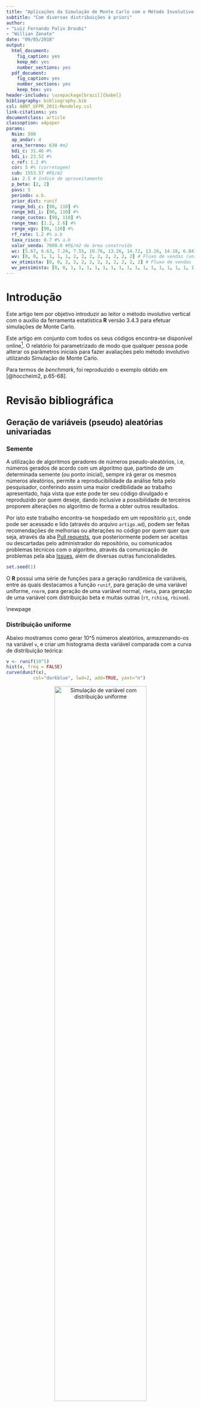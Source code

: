 ```yaml
---
title: "Aplicações da Simulação de Monte Carlo com o Método Involutivo Vertical"
subtitle: "Com diversas distribuições à priori"
author: 
- "Luiz Fernando Palin Droubi"
- "Willian Zonato"
date: "09/05/2018"
output:
  html_document:
    fig_caption: yes
    keep_md: yes
    number_sections: yes
  pdf_document: 
    fig_caption: yes
    number_sections: yes
    keep_tex: yes
header-includes: \usepackage[brazil]{babel} 
bibliography: bibliography.bib
csl: ABNT_UFPR_2011-Mendeley.csl
link-citations: yes
documentclass: article
classoption: a4paper
params:
  Nsim: 500
  ap_andar: 4
  area_terreno: 630 #m2
  bdi_c: 31.46 #%
  bdi_i: 23.52 #%
  c_ref: 1.2 #%
  cor: 5 #% (corretagem)
  cub: 1553.57 #R$/m2
  ia: 2.5 # índice de aproveitamento
  p_beta: [2, 2]
  pavs: 5
  periodo: a.b.
  prior_dist: runif
  range_bdi_c: [90, 110] #%
  range_bdi_i: [90, 110] #%
  range_custos: [90, 110] #%
  range_tma: [1.2, 2.6] #%
  range_vgv: [90, 110] #%
  rf_rate: 1.2 #% a.b
  taxa_risco: 0.7 #% a.b
  valor_venda: 7000.0 #R$/m2 de área construída
  wc: [5.67, 6.63, 7.24, 7.55, 10.76, 13.26, 14.72, 13.16, 14.18, 6.84] # Fluxo de Financeiro de Construção (%)
  wv: [0, 0, 1, 1, 1, 1, 2, 2, 2, 2, 2, 2, 2, 2] # Fluxo de vendas (unidades)
  wv_otimista: [0, 0, 2, 2, 2, 2, 2, 2, 2, 2, 2, 2] # Fluxo de vendas (unidades)
  wv_pessimista: [0, 0, 1, 1, 1, 1, 1, 1, 1, 1, 1, 1, 1, 1, 1, 1, 1, 1, 1, 1, 1, 1] # Fluxo de vendas (unidades)
---
```








# Introdução

Este artigo tem por objetivo introduzir ao leitor o método involutivo vertical com o auxílio da ferramenta estatística **R** versão 3.4.3 para efetuar simulações de Monte Carlo.

Este artigo em conjunto com todos os seus códigos encontra-se disponível online[^1]. O relatório foi parametrizado de modo que qualquer pessoa pode alterar os parâmetros iniciais para fazer avaliações pelo método involutivo utilizando Simulação de Monte Carlo.

Para termos de *benchmark*, foi reproduzido o exemplo obtido em [@hoccheim2, p.65-68].

# Revisão bibliográfica

## Geração de variáveis (pseudo) aleatórias univariadas

### Semente

A utilização de algoritmos geradores de números pseudo-aleatórios, i.e, números gerados de acordo com um algoritmo que, partindo de um determinada semente (ou ponto inicial), sempre irá gerar os mesmos números aleatórios, permite a reproducibilidade da análise feita pelo pesquisador, conferindo assim uma maior credibilidade ao trabalho apresentado, haja vista que este pode ter seu código divulgado e reproduzido por quem deseje, dando inclusive a possibilidade de terceiros proporem alterações no algoritmo de forma a obter outros resultados.

Por isto este trabalho encontra-se hospedado em um repositório `git`, onde pode ser acessado e lido (através do arquivo `artigo.md`), podem ser feitas  recomendações de melhorias ou alterações no código por quem quer que seja, através da aba [Pull requests](https://github.com/lfpdroubi/involutivo_vertical/pulls), que posteriormente podem ser aceitas ou descartadas pelo administrador do repositório, ou comunicados problemas técnicos com o algoritmo, através da comunicação de problemas pela aba [Issues](https://github.com/lfpdroubi/involutivo_vertical/issues), além de diversas outras funcionalidades.

[^1]: [https://github.com/lfpdroubi/involutivo_vertical](https://github.com/lfpdroubi/involutivo_vertical)


```r
set.seed(1)
```

O **R** possui uma série de funções para a geração randômica de variáveis, entre as quais destacamos a função `runif`, para geração de uma variável uniforme, `rnorm`, para geração de uma variável normal, `rbeta`, para geração de uma variável com distribuição beta e muitas outras (`rt`, `rchisq`, `rbinom`).

\newpage

### Distribuição uniforme

Abaixo mostramos como gerar 10^5 números aleatórios, armazenando-os na variável `v`, e criar um histograma desta variável comparada com a curva de distribuição teórica:


```r
v <- runif(10^5)
hist(v, freq = FALSE)
curve(dunif(x),
          col="darkblue", lwd=2, add=TRUE, yaxt="n")
```

<div class="figure" style="text-align: center">
<img src="images/runif-1.png" alt="Simulação de variável com distribuição uniforme" width="70%" />
<p class="caption">Simulação de variável com distribuição uniforme</p>
</div>

### Distribuição normal

O mesmo procedimento pode ser feito para a distribuição normal, onde deve-se definir uma valor para a média (`mean = 10`) e o desvio-padrão (`sd = 2`) dos dados simulados.


```r
v <- rnorm(10^5, mean = 10, sd = 2)
hist(v, freq = FALSE)
curve(dnorm(x, mean = 10, sd = 2), 
          col="darkblue", lwd=2, add=TRUE, yaxt="n")
```

<div class="figure" style="text-align: center">
<img src="images/rnorm-1.png" alt="Simulação de variável com distribuição normal" width="70%" />
<p class="caption">Simulação de variável com distribuição normal</p>
</div>

### Distribuição beta

Para a geração de variáveis com distribuição beta, basta informa os parâmetros de forma da mesma, através dos argumentos `shape1` e` shape2`:


```r
v <- rbeta(10^5, shape1 = 4, shape2 = 4)
hist(v, freq = FALSE)
curve(dbeta(x, 4, 4), 
          col="darkblue", lwd=2, add=TRUE, yaxt="n")
```

<div class="figure" style="text-align: center">
<img src="images/rbeta1-1.png" alt="Simulação de variável com distribuição beta (fatores de forma iguais a 4)" width="70%" />
<p class="caption">Simulação de variável com distribuição beta (fatores de forma iguais a 4)</p>
</div>

No caso da distribuição beta a escolha dos parâmetros deve ser criteriosa, haja vista que a mesma pode assumir as mais diferentes formas. Por exemplo, a distribuição beta com parâmetros de forma iguais a 1 é equivalente à distribuição uniforme


```r
v <- rbeta(10^5, shape1 = 1, shape2 = 1)
hist(v, freq = FALSE)
curve(dunif(x),
          col="darkblue", lwd=2, add=TRUE, yaxt="n")
```

<div class="figure" style="text-align: center">
<img src="images/rbeta2-1.png" alt="Simulação de variável com distribuição beta (fatores de forma iguais a 1)" width="70%" />
<p class="caption">Simulação de variável com distribuição beta (fatores de forma iguais a 1)</p>
</div>

## Geração de variáveis aleatórias multivariadas

### Distribuição normal multivariada

Abaixo demonstramos com simular `n` variáveis aleatórias **independentes** de uma distribuição normal multivariada, assim como obter seus gráficos tridimensionais. Para as simulações podem ser utilizadas a função `mvrnorm`, disponível dentro do pacote `MASS`[-@MASS].


```r
library(MASS)
# Geração
bivn <- mvrnorm(10^5, mu = c(0, 0), Sigma = diag(2))

# Gráficos
par(mfrow = c(2, 3))
# now we do a kernel density estimate
bivn.kde <- kde2d(bivn[,1], bivn[,2], n = 50)

# now plot your results
contour(bivn.kde)
image(bivn.kde)

# fancy contour with image
image(bivn.kde); contour(bivn.kde, add = T)

# fancy perspectives
persp(bivn.kde, phi = 45, theta = 30)
persp(bivn.kde, phi = 45, theta = 30, shade = .1, border = NA)
```

<div class="figure" style="text-align: center">
<img src="images/mvrnorm-1.png" alt="Simulação de variáveis independentes com distribuição normal multivariada" width="70%" />
<p class="caption">Simulação de variáveis independentes com distribuição normal multivariada</p>
</div>

A independência das variáveis foi estabelecida acima através do argumento `Sigma` da função `mvrnorm`, onde estabelecemos uma matriz diagonal de duas dimensões (`diag(2)`).

A matriz de covariância dos dados simulados pode ser verificada como exibimos abaixo:


```r
COV <- cov(bivn)
row.names(COV) <- c("V1", "V2")
colnames(COV) <- c("V1", "V2")
COV %>% kable(format = ifelse(type == "html", "markdown", type),
              caption = "Matriz de correlação verificada", 
              digits = 3,
              booktabs = TRUE) %>%
  kable_styling(bootstrap_options = "striped", 
                full_width = FALSE)
```



|   |     V1|     V2|
|:--|------:|------:|
|V1 |  0.995| -0.002|
|V2 | -0.002|  0.997|

Para simular `n` vairáveis aleatórias **dependentes**, basta fornecermos uma matriz `Sigma` simétrica com os termos fora das diagonais fornecendo o coeficiente de correlação entre elas. Por exemplo:


|   |  V1|  V2|
|:--|---:|---:|
|V1 | 1.0| 0.5|
|V2 | 0.5| 1.0|



```r
# Geração
bivn <- mvrnorm(10^5, mu = c(0, 0), Sigma =  S)

# Gráficos
par(mfrow = c(2, 3))
# now we do a kernel density estimate
bivn.kde <- kde2d(bivn[,1], bivn[,2], n = 50)

# now plot your results
contour(bivn.kde)
image(bivn.kde)

# fancy contour with image
image(bivn.kde); contour(bivn.kde, add = T)

# fancy perspectives
persp(bivn.kde, phi = 45, theta = 30)
persp(bivn.kde, phi = 45, theta = 30, shade = .1, border = NA)
```

<div class="figure" style="text-align: center">
<img src="images/mvnormdep-1.png" alt="Simulação de variáveis dependentes ($\rho = 0,5$) com distribuição normal multivariada" width="70%" />
<p class="caption">Simulação de variáveis dependentes ($\rho = 0,5$) com distribuição normal multivariada</p>
</div>


### Distribuição de Dirichlet

A simulação de dados multivariados da distribuição de Dirichlet, que é uma versão generalização multivariada da distribuição beta, pode ser feita através da função `rdirichlet`, do pacote `LearnBayes`[@LearnBayes]:


```r
# Geração
m <- rdirichlet(10^2, par = c(1, 1))
dir.kde <- kde2d(m[,1], m[,2], n = 50)

# Gráficos
par(mfrow = c(2, 3))
# now plot your results
contour(dir.kde)
image(dir.kde)
persp(dir.kde, phi = 45, theta = 30)

# fancy contour with image
image(dir.kde); contour(dir.kde, add = T)

# fancy perspective
persp(dir.kde, phi = 45, theta = 30, shade = .1, border = NA)
```

<div class="figure" style="text-align: center">
<img src="images/dirichlet-1.png" alt="Simulação de distribuição Dirichlet - parâmetros iguais a 1" width="70%" />
<p class="caption">Simulação de distribuição Dirichlet - parâmetros iguais a 1</p>
</div>

### Simulação de variáveis aleatórias dependentes usando Copulas

Para a simulação de variáveis dependentes de quaisquer distribuições, a utilização do Método Copulas é interessante. Há alguns pacotes que implementam este método, como o pacote `simstudy`[-simstudy], cuja utilização para o método Copulas pode ser vista em @Copulas. Mas o método também pode ser facilmente implementado com as funções básicas apresentadas até aqui[ver @econometrics].

O método consiste em primeiramente gerar `n` variaveis aleatórias dependentes com a função normal multivariada, transformar estas variáveis brutas em `n` vetores de probabilidades normal através da função `pnorm` e finalmente transformar estes vetores de probabilidades normais em vetores de quantis da distribuição desejada.

Uma versão personalizada deste método com foco na aplicação do Método de Monte Carlo à avaliação de imóveis pelo método involutivo foi elaborada por este autor e encontra-se disponível através da função `vpl_sim` do pacote `appraiseR`[^4][@appraiseR].

[^4]: Ver [https://github.com/lfpdroubi/appraiseR](https://github.com/lfpdroubi/appraiseR)

# Estudo de Caso

## Dados Preliminares

Trata-se de avaliar pelo método involutivo um terreno com área de 630 $m^2$, cujos estudos de mercado indicam que o melhor aproveitamento para este terreno é a construção de um prédio residencial. Considerando-se o máximo aproveitamento possível (o índice de aproveitamento do terreno é 2.5), pode-se construir 20 apartamentos com área total de 94.5 $m^2$ cada um, num prédio de 6 pisos (5 + 1). 

## Previsão de Receitas ou Valor Global de Vendas (VGV) e velocidade de vendas

O Produto Geral de Vendas (Pgv) ou Valor Global de Vendas (VGV) é o Produto de vendas total do empreendimento hipotético.

O preço de venda praticado pelo mercado na região do imóvel é de R\$ 7.000,00/ $m^2$, o que gera um vgv de R\$ 13.230.000,00. 

Já o cronograma de venda foi estimado bimestralmente como mostrado abaixo:


|        |   |   |   |   |   |   |    |    |    |    |    |    |    |    |
|:-------|:--|:--|:--|:--|:--|:--|:---|:---|:---|:---|:---|:---|:---|:---|
|Periodo |0  |1  |2  |3  |4  |5  |6   |7   |8   |9   |10  |11  |12  |13  |
|Vendas  |0% |0% |5% |5% |5% |5% |10% |10% |10% |10% |10% |10% |10% |10% |

## Custos de Construção e Cronograma Financeiro

Estima-se que o custo de construção seja 120\% do CUB R8N, que no momento é de R\$ 1.553,57/ $m^2$, de maneira então que o custo de referência será de R\$ 1.864,28/ $m^2$, totalizando R\$ 3.523.496,76. 

O cronograma financeiro da construção foi estimado bimestralmente como mostrado a baixo:


|        |      |      |      |      |       |       |       |       |       |      |
|:-------|:-----|:-----|:-----|:-----|:------|:------|:------|:------|:------|:-----|
|Periodo |0     |1     |2     |3     |4      |5      |6      |7      |8      |9     |
|Custos  |5.67% |6.63% |7.24% |7.55% |10.76% |13.26% |14.72% |13.16% |14.18% |6.84% |

## Taxa mínima de atratividade (TMA)

A taxa mínima de atratividade do empreendimento foi calculada levando em consideração a taxa livre de risco do mercado, atualmente em 1,20\% a.b. e a taxa de risco do empreendimento, adotada 0,70\% a.b., resultando numa TMA de 1,91\% a.b..

## Fluxo de Caixa Provável do Empreendimento

O Fluxo de Caixa do Empreendimento pode ser visto abaixo:


| Periodo|       FCV|        FCI| Corretagem| BDI_Incorporador|        FCL| fator_VP| FCL_descontado|
|-------:|---------:|----------:|----------:|----------------:|----------:|--------:|--------------:|
|       0|         0| -262.633,8|          0|              0,0| -262.633,8|     1,00|    -262.633,77|
|       1|         0| -307.100,9|          0|              0,0| -307.100,9|     0,98|    -301.349,90|
|       2|   661.500| -335.356,0|    -33.075|       -155.584,8|  137.484,2|     0,96|     132.383,19|
|       3|   661.500| -349.715,2|    -33.075|       -155.584,8|  123.125,0|     0,94|     116.336,62|
|       4|   661.500| -498.402,0|    -33.075|       -155.584,8|  -25.561,8|     0,93|     -23.700,17|
|       5|   661.500| -614.201,7|    -33.075|       -155.584,8| -141.361,5|     0,91|    -128.611,94|
|       6| 1.323.000| -681.828,8|    -66.150|       -311.169,6|  263.851,6|     0,89|     235.559,11|
|       7| 1.323.000| -609.569,7|    -66.150|       -311.169,6|  336.110,7|     0,88|     294.450,58|
|       8| 1.323.000| -656.816,0|    -66.150|       -311.169,6|  288.864,4|     0,86|     248.321,39|
|       9| 1.323.000| -316.828,0|    -66.150|       -311.169,6|  628.852,4|     0,84|     530.467,58|
|      10| 1.323.000|        0,0|    -66.150|       -311.169,6|  945.680,4|     0,83|     782.788,72|
|      11| 1.323.000|        0,0|    -66.150|       -311.169,6|  945.680,4|     0,81|     768.129,73|
|      12| 1.323.000|        0,0|    -66.150|       -311.169,6|  945.680,4|     0,80|     753.745,26|
|      13| 1.323.000|        0,0|    -66.150|       -311.169,6|  945.680,4|     0,78|     739.630,15|

## Valor Presente Líquido (VPL) Provável



De acordo com o observado no fluxo de caixa acima, o VPL do empreendimento é a soma da coluna do Fluxo de Caixa Líquido descontado -- da taxa de juros mínima de atratividade, ou seja, o VPL é **R\$ 3.885.516,56**. 

## Análises de Sensibilidade

### Sensibilidade em relação à taxa mínima de atratividade

Em relação à taxa mínima de atratividade (TMA), a consideraremos variando entre o valor mínimo de 1,20\% a.b. para o cenário otimista e o valor máximo de 2,60\% a.b., no cenário pessimista.


|Situacao   |   TMA|       VPL| Variacao|
|:----------|-----:|---------:|--------:|
|Pessimista | 0,026| 3.593.668|   -0,076|
|Provavel   | 0,019| 3.889.207|    0,000|
|Otimista   | 0,012| 4.209.748|    0,082|

### Sensibilidade em relação ao custo de construção do empreendimento

Em relação ao custo do empreendimento, consideraremos uma variação no custo de construção (antes do BDI do construtor) entre 90\% e 110\% do custo provável.


|Situacao   |        CC|       VPL| Variacao|
|:----------|---------:|---------:|--------:|
|Pessimista | 3.171.147| 4.306.803|     0,11|
|Provavel   | 3.523.497| 3.885.517|     0,00|
|Otimista   | 3.875.846| 3.464.230|    -0,11|

### Sensibilidade em relação ao BDI do Construtor

Em relação ao BDI do Construtor, consideraremos uma variação entre 90\% e 110\% do BDI provável.


|Situacao   | BDI_Construtor|       VPL| Variacao|
|:----------|--------------:|---------:|--------:|
|Pessimista |           0,35| 3.784.698|    -0,03|
|Provavel   |           0,31| 3.885.517|     0,00|
|Otimista   |           0,28| 3.986.336|     0,03|

### Sensibilidade em relação ao valor de venda do empreendimento

Em relação às vendas, consideraremos uma variação entre 90\% e 110\% do vgv provável.


|Situacao   |     Vendas|       VPL| Variacao|
|:----------|----------:|---------:|--------:|
|Pessimista | 11.907.000| 3.075.679|    -0,21|
|Provavel   | 13.230.000| 3.885.517|     0,00|
|Otimista   | 14.553.000| 4.695.355|     0,21|


### Sensibilidade em relação ao BDI do Incorporador

Em relação ao BDI do Incorporador, consideraremos uma variação entre 90~\% e 110\% do BDI provável.


|Situacao   | BDI_Incorporador|       VPL| Variacao|
|:----------|----------------:|---------:|--------:|
|Pessimista |             0,26| 3.619.045|    -0,07|
|Provavel   |             0,24| 3.885.517|     0,00|
|Otimista   |             0,21| 4.151.988|     0,07|

## Sensibilidade em relação à velocidade de vendas do empreendimento

Quanto à velocidade de vendas, consideraremos que as vendas podem ser feitas, num cenário pessimista, na seguinte velocidade:


------------- ---- ---- ---- ---- ---- ---- ---- ---- ---- ---- ---- ---- ----
 **Periodo**   0    1    2    3    4    5    6    7    8    9    10   11   12 

 **Vendas**    0%   0%   5%   5%   5%   5%   5%   5%   5%   5%   5%   5%   5% 
------------- ---- ---- ---- ---- ---- ---- ---- ---- ---- ---- ---- ---- ----

Table: Velocidade de Vendas -- Cenário Pessimista (continued below)

 
------------- ---- ---- ---- ---- ---- ---- ---- ---- ----
 **Periodo**   13   14   15   16   17   18   19   20   21 

 **Vendas**    5%   5%   5%   5%   5%   5%   5%   5%   5% 
------------- ---- ---- ---- ---- ---- ---- ---- ---- ----

Já para o cenário otimista em relação à velocidade de vendas, foi considerada a seguinte hipótese:


|        |   |   |    |    |    |    |    |    |    |    |    |    |
|:-------|:--|:--|:---|:---|:---|:---|:---|:---|:---|:---|:---|:---|
|Periodo |0  |1  |2   |3   |4   |5   |6   |7   |8   |9   |10  |11  |
|Vendas  |0% |0% |10% |10% |10% |10% |10% |10% |10% |10% |10% |10% |


|Situacao   |VV         |       VPL| Variacao|
|:----------|:----------|---------:|--------:|
|Pessimista |Pessimista | 3.441.460|    -0,11|
|Provavel   |Provavel   | 3.885.517|     0,00|
|Otimista   |Otimista   | 4.162.806|     0,07|

### Análise gráfica de sensibilidade

Na figura \ref{s_plots} são mostrados os gráficos para as análises de sensibilidade efetuadas acima.

<div class="figure" style="text-align: center">
<img src="images/s_plots-1.png" alt="\label{s_plots}Análise de Sensibilidade Gráfica" width="70%" />
<p class="caption">\label{s_plots}Análise de Sensibilidade Gráfica</p>
</div>

Com os gráficos alinhados, e todos com os mesmos limites de escala em relação ao VPL, é fácil perceber a maior ou menor influência das diferentes variáveis na composição final do VPL.

Nota-se que, para esta análise, a variação do VGV -- ou melhor, uma variação no valor unitário de venda -- tem um maior impacto

## Análise de Cenários

Foram analisados três cenários: o pessimista, o mais provável e o otimista.

Para cada cenário foi calculado um Fluxo de Caixa de Vendas, um Fluxo de Caixa de Investimentos e um Fluxo de Caixa Líquido, de onde foram obtidos os VPL's para cada cenário.

### Cenário Pessimista

No cenário pessimista, o Fluxo de Caixa de Vendas foi elaborado considerando-se um valor de 90\%  do VGV Provável, em conjunto com o fluxo de vendas pessimista, como pode ser visto em [Sensibilidade em relação à velocidade de vendas do empreendimento]. Já o Fluxo de Caixa de Investimentos foi calculado considerando-se o valor de 110\% do Custo de Construção Provável e com BDI do Construtor com valor de 110\% do BDI Provável do Construtor. Finalmente, para o Fluxo de Caixa Líquido, foi considerado um valor de 110\% do BDI Provável do Incorporador e uma taxa mínima de atratividade de 2.6\%.


| Periodo|     FCV|      FCI| Corretagem| BDI_Incorporador|      FCL| fator_VP| FCL_descontado|
|-------:|-------:|--------:|----------:|----------------:|--------:|--------:|--------------:|
|       0|       0| -295.811|          0|                0| -295.811|     1,00|       -295.811|
|       1|       0| -345.895|          0|                0| -345.895|     0,97|       -337.130|
|       2| 595.350| -377.720|    -29.768|         -154.029|   33.834|     0,95|         32.141|
|       3| 595.350| -393.893|    -29.768|         -154.029|   17.661|     0,93|         16.352|
|       4| 595.350| -561.362|    -29.768|         -154.029| -149.809|     0,90|       -135.191|
|       5| 595.350| -691.790|    -29.768|         -154.029| -280.237|     0,88|       -246.484|
|       6| 595.350| -767.960|    -29.768|         -154.029| -356.407|     0,86|       -305.536|
|       7| 595.350| -686.573|    -29.768|         -154.029| -275.020|     0,84|       -229.791|
|       8| 595.350| -739.788|    -29.768|         -154.029| -328.234|     0,81|       -267.304|
|       9| 595.350| -356.851|    -29.768|         -154.029|   54.702|     0,79|         43.419|
|      10| 595.350|        0|    -29.768|         -154.029|  411.554|     0,77|        318.385|
|      11| 595.350|        0|    -29.768|         -154.029|  411.554|     0,75|        310.317|
|      12| 595.350|        0|    -29.768|         -154.029|  411.554|     0,73|        302.453|
|      13| 595.350|        0|    -29.768|         -154.029|  411.554|     0,72|        294.789|
|      14| 595.350|        0|    -29.768|         -154.029|  411.554|     0,70|        287.318|
|      15| 595.350|        0|    -29.768|         -154.029|  411.554|     0,68|        280.037|
|      16| 595.350|        0|    -29.768|         -154.029|  411.554|     0,66|        272.941|
|      17| 595.350|        0|    -29.768|         -154.029|  411.554|     0,65|        266.024|
|      18| 595.350|        0|    -29.768|         -154.029|  411.554|     0,63|        259.283|
|      19| 595.350|        0|    -29.768|         -154.029|  411.554|     0,61|        252.712|
|      20| 595.350|        0|    -29.768|         -154.029|  411.554|     0,60|        246.308|
|      21| 595.350|        0|    -29.768|         -154.029|  411.554|     0,58|        240.067|

### Cenário Provável

Os resultados para o cenário provável podem ser encontrados em [Fluxo de Caixa Provável do Empreendimento].

### Cenário Otimista

No cenário otimista, o Fluxo de Caixa de Vendas foi elaborado considerando-se um valor de 110\% do VGV Provável, em conjunto com o fluxo de vendas otimista, como pode ser visto em [Sensibilidade em relação à velocidade de vendas do empreendimento]. Já o Fluxo de Caixa de Investimentos foi calculado considerando-se o valor de 90\% do Custo de Construção Provável e com BDI do Construtor com valor de 90\% do BDI Provável do Construtor. Finalmente, para o Fluxo de Caixa Líquido, foi considerado um valor de 90\% do BDI Provável do Incorporador e uma taxa mínima de atratividade de 1.2\%.


| Periodo|       FCV|      FCI| Corretagem| BDI_Incorporador|       FCL| fator_VP| FCL_descontado|
|-------:|---------:|--------:|----------:|----------------:|---------:|--------:|--------------:|
|       0|         0| -230.714|          0|                0|  -230.714|     1,00|       -230.714|
|       1|         0| -269.776|          0|                0|  -269.776|     0,99|       -266.577|
|       2| 1.455.300| -294.597|    -72.765|         -308.058|   779.880|     0,98|        761.494|
|       3| 1.455.300| -307.211|    -72.765|         -308.058|   767.266|     0,96|        740.294|
|       4| 1.455.300| -437.827|    -72.765|         -308.058|   636.650|     0,95|        606.986|
|       5| 1.455.300| -539.553|    -72.765|         -308.058|   534.924|     0,94|        503.953|
|       6| 1.455.300| -598.961|    -72.765|         -308.058|   475.517|     0,93|        442.672|
|       7| 1.455.300| -535.484|    -72.765|         -308.058|   538.993|     0,92|        495.815|
|       8| 1.455.300| -576.988|    -72.765|         -308.058|   497.489|     0,91|        452.209|
|       9| 1.455.300| -278.321|    -72.765|         -308.058|   796.156|     0,90|        715.111|
|      10| 1.455.300|        0|    -72.765|         -308.058| 1.074.477|     0,89|        953.657|
|      11| 1.455.300|        0|    -72.765|         -308.058| 1.074.477|     0,88|        942.348|

### Valor Presente Líquido dos diversos cenários


```r
vpl_pessimista <- sum(FC_pessimista$FCL_descontado)
vpl_otimista <- sum(FC_otimista$FCL_descontado)
```

O VPL para o cenário mais pessimista é de **R\$ 1.605.301,10** e para o cenário mais otimista, de **R\$ 6.117.248,62**.

## Simulações


```r
ranges <- list(vgv = range_vgv, 
               cc = range_custos, 
               bdi_i = range_bdi_i, 
               bdi_c = range_bdi_c)
variables <- list(vgv = vgv, wv = wv, cc = cc, wc = wc, 
                  bdi_i = bdi_i, bdi_c = bdi_c, cor = cor, 
                  tma = tma)
```

### Simulação de Monte Carlo com distribuição uniforme

Foram realizadas 500 simulações com a distribuição uniforme, utilizando-se como variáveis aleatórias o Valor Global de Vendas, o Custo de Construção, o BDI do Construtor e o BDI do Incorporador. As demais variáveis (Velocidade de Vendas, Cronograma de Desembolsos da Construção, Corretagens e Taxa Mínima de Atratividade) foram consideradas fixas, com os valores prováveis já mencionados anteriormente. Foram consideradas três diferentes hipóteses em relação à dependência (ou correlação) entre as variáveis: dependência total, dependência parcial e independência total entre as variáveis aleatórias.

#### A distribuição uniforme

A distribuição uniforme é a mais simples distribuição contínua. Tem como característica ter probabilidades de ocorrência igual para todo o intervalo em que ela é definida.

É muito utilizada na inferência Bayesiana como distribuição a priori, quando não se tem motivos ou dados para se acreditar que uma população tenha uma distribuição diferente da uniforme. Como a distribuição uniforme não penaliza nem prioriza quaisquer valores dentro de um intervalo, ela é considerada a melhor distribuição *a priori* quando não se sabe como uma variável se comporta dentro deste intervalo. Posteriormente, com a realização de pesquisas, pode-se encontrar uma distribuição diferente da uniforme para a distribuição *a posteriori*.

#### Variáveis totalmente dependentes

A simulação da dependência total das variáveis pode ser feita através da construção de uma matriz de covariancia como vista abaixo:


|      | vgv| cc| bdi_i| bdi_c|
|:-----|---:|--:|-----:|-----:|
|vgv   |   1| -1|    -1|    -1|
|cc    |  -1|  1|     1|     1|
|bdi_i |  -1|  1|     1|     1|
|bdi_c |  -1|  1|     1|     1|


```r
vpl_unif100 <- vpl_sim(Nsim, ranges = ranges, variables = variables, 
                       distribution = "uniform", dependencia = dependencia100)
m_unif100 <- mean(vpl_unif100$vpl)
std_unif100 <- sd(vpl_unif100$vpl)
```

Baseados nas 500 simulações, o VPL esperado é igual o valor médio das simulações, ou seja, R\$ 3.822.549,50. 

A probabilidade que o VPL seja inferior a 85% da média pode ser calculado através do número de simulações com valor abaixo deste valor, dividido pelo número de simulações:


```r
sum(vpl_unif100$vpl < 0.85*mean(vpl_unif100$vpl))/Nsim
```

```
## [1] 0.34
```

Ou teoricamente, através da função densidade de probabilidade normal, com os parâmetros iguais aos da simulação, a saber, média de **3.822.549,50** e desvio padrão **940.391,85**:


```r
pnorm(0.85*mean(vpl_unif100$vpl), mean = mean(vpl_unif100$vpl), sd = sd(vpl_unif100$vpl))
```

```
## [1] 0.2710213
```

#### Variáveis parcialmente (50%) dependentes

Para simular a dependência parcial das variáveis foi montada uma matriz de covariancia como a abaixo:


|      |  vgv|   cc| bdi_i| bdi_c|
|:-----|----:|----:|-----:|-----:|
|vgv   |  1.0| -0.5|  -0.5|  -0.5|
|cc    | -0.5|  1.0|   0.5|   0.5|
|bdi_i | -0.5|  0.5|   1.0|   0.5|
|bdi_c | -0.5|  0.5|   0.5|   1.0|


```r
vpl_unif50 <- vpl_sim(Nsim, ranges = ranges, variables = variables,
                  distribution = "uniform", dependencia = dependencia50)
m_unif50 <- mean(vpl_unif50$vpl)
std_unif50 <- sd(vpl_unif50$vpl)
```

Baseados nas 500 simulações, o VPL esperado é igual o valor médio das simulações, ou seja, R\$ 3.876.287,22. 

A probabilidade que o VPL seja inferior a 85\% da média pode ser calculado através do número de simulações com valor abaixo deste valor, dividido pelo número de simulações:


```r
sum(vpl_unif50$vpl < 0.85*mean(vpl_unif50$vpl))/Nsim
```

```
## [1] 0.244
```

Ou teoricamente, através da função densidade de probabilidade normal, com os parâmetros iguais aos da simulação, a saber, média de **3.876.287,22** e desvio padrão **741.569,59**:


```r
pnorm(0.85*mean(vpl_unif50$vpl), mean = mean(vpl_unif50$vpl), sd = sd(vpl_unif50$vpl))
```

```
## [1] 0.2164993
```

#### Variáveis totalmente independentes 

Para a simulação com variáveis totalmente independentes, constrói-se uma matriz diagonal de correlação, como pode ser vista abaixo:


|      | vgv| cc| bdi_i| bdi_c|
|:-----|---:|--:|-----:|-----:|
|vgv   |   1|  0|     0|     0|
|cc    |   0|  1|     0|     0|
|bdi_i |   0|  0|     1|     0|
|bdi_c |   0|  0|     0|     1|


Baseados nas 500 simulações, o VPL esperado é igual o valor médio das simulações, ou seja, R\$ 3.915.627,03. 

A probabilidade que o VPL seja inferior a 85\% da média pode ser calculado através do número de simulações com valor abaixo deste valor, dividido pelo número de simulações:


```r
sum(vpl_unif$vpl < 0.85*mean(vpl_unif$vpl))/Nsim
```

```
## [1] 0.168
```

Ou teoricamente, através da função densidade de probabilidade normal, com os parâmetros iguais aos da simulação, a saber, média de **3.915.627,03** e desvio padrão **559.304,34**:


```r
pnorm(0.85*mean(vpl_unif$vpl), mean = mean(vpl_unif$vpl), sd = sd(vpl_unif$vpl))
```

```
## [1] 0.1468284
```

#### Gráficos

<div class="figure" style="text-align: center">
<img src="images/histogramasuniforme-1.png" alt="Gráficos -- Distribuição \emph{a priori}: uniforme" width="70%" />
<p class="caption">Gráficos -- Distribuição \emph{a priori}: uniforme</p>
</div>


### Simulação de Monte Carlo com distribuição beta

Da mesma maneira explicada na seção anterior, realizamos 500 simulações com a distribuição beta. Neste caso, adotamos como parâmetros da distribuição beta os fatores $\alpha$ e $\beta$ iguais a 2 e 2, respectivamente.

#### A distribuição beta

A distribuição beta está definida no intervalo (0,1) e pode assumir diferentes formas dentro deste intervalo, motivo pelo qual a distribuição beta é um modelo conveniente para prever o comportamento aleatório de porcentagens e proporções. Dependendo dos fatores de forma $\alpha$ e $\beta$ adotados. Quando os valor de $\alpha$ e $\beta$ são simultaneamente iguais a 1, a distribuição beta toma a forma da distribuição uniforme no intervalo (0,1). Mas a distribuição beta pode tomar uma variedade de formas para outros valores de $\alpha$ e $\beta$, alguns dos quais podem ser vistos abaixo:

<div class="figure" style="text-align: center">
<img src="images/variasbeta-1.png" alt="Gráficos Distribuição beta -- vários fatores de forma" width="70%" />
<p class="caption">Gráficos Distribuição beta -- vários fatores de forma</p>
</div>

É normalmente utilizada na inferência Bayesiana como distribuição a priori, onde os parâmetros $\alpha$ e $\beta$ são inicialmente estimados e posteriormente atualizados de acordo com os resultados de pesquisas.

Na inferência Bayesiana, os parâmetros podem ser inicialmente estimados de acordo com o conhecimento empírico prévio do especialista. Como exemplo, imagine que um orçamentista deseje testar se o Custo Unitário Básico (CUB) divulgado pelo SINDUSCON/SC para um determinado padrão de construção é uma boa estimativa para o custo médio das obras daquele padrão no seu município. O orçamentista experiente estima que os custos de construção das obras daquele padrão se situem entre 90% e 110% do CUB e, inicialmente, pensa que o CUB é sim um bom estimador dos custos de construção para o seu município, por isto ele prevê que 50% das obras daquele padrão tenham custo de construção menor ou igual ao CUB, enquanto as outras 50% a superem. Ainda, o especialista prevê que, para aquele padrão, apenas 10% das obras tenham custo abaixo de 95% do CUB (ou seja, se encontrem no primeiro quartil).



Isto equivale a dizer que o especialista pode utilizar uma distribuição beta como a mostrada abaixo como uma distribuição a priori do custo das obras no seu município:


```r
beta_area(0, 0.25, c(3.09, 3.09))
```

<div class="figure" style="text-align: center">
<img src="images/beta_area-1.png" alt="Distribuição Beta: obtenção dos fatores de forma à partir das proporções imaginadas \emph{a priori}" width="70%" />
<p class="caption">Distribuição Beta: obtenção dos fatores de forma à partir das proporções imaginadas \emph{a priori}</p>
</div>

Posteriormente, o orçamentista realiza uma pesquisa com 20 obras de construtoras locais e verifica que apenas 7 tiveram custo inferior ao CUB. Com estes dados, o especialista deve atualizar a sua distribuição de probabilidade a priori, obtendo uma distribuição a posteriori que se compara com a distribuição a priori da seguinte maneira:


```r
data <- c(13, 7)
post_par <- prior_par + data
beta_prior_post(prior_par, post_par)
```

<div class="figure" style="text-align: center">
<img src="images/betapriorpost-1.png" alt="Distribuição Beta \emph{a posteriori} -- atualização da forma à partir de pesquisas." width="70%" />
<p class="caption">Distribuição Beta \emph{a posteriori} -- atualização da forma à partir de pesquisas.</p>
</div>

Este processo pode ser repetido continuamente, com a distribuição a posteriori tornando-se a nova distribuição a priori e realizando-se nova pesquisa.

#### Dependência Total



A probabilidade que o VPL seja inferior a 85\% da média pode ser calculado através do número de simulações com valor abaixo deste valor, dividido pelo número de simulações:


```r
sum(vpl_beta2_100$vpl < 0.85*mean(vpl_beta2_100$vpl))/Nsim
```

```
## [1] 0.222
```

Ou teoricamente, através da função densidade de probabilidade normal, com os parâmetros iguais aos da simulação, a saber, média de **3.862.976,09** e desvio padrão **701.338,64**:


```r
pnorm(0.85*mean(vpl_beta2_100$vpl), mean = mean(vpl_beta2_100$vpl), 
      sd = sd(vpl_beta2_100$vpl))
```

```
## [1] 0.2043452
```

#### Dependência Parcial



A probabilidade que o VPL seja inferior a 85\% da média pode ser calculado através do número de simulações com valor abaixo deste valor, dividido pelo número de simulações:


```r
sum(vpl_beta2_50$vpl < 0.85*mean(vpl_beta2_50$vpl))/Nsim
```

```
## [1] 0.172
```

Ou teoricamente, através da função densidade de probabilidade normal, com os parâmetros iguais aos da simulação, a saber, média de **3.903.680,86** e desvio padrão **602.889,94**:


```r
pnorm(0.85*mean(vpl_beta2_50$vpl), mean = mean(vpl_beta2_50$vpl), 
      sd = sd(vpl_beta2_50$vpl))
```

```
## [1] 0.1657139
```

#### Independência Total



A probabilidade que o VPL seja inferior a 85\% da média pode ser calculado através do número de simulações com valor abaixo deste valor, dividido pelo número de simulações:


```r
sum(vpl_beta2$vpl < 0.85*mean(vpl_beta2$vpl))/Nsim
```

```
## [1] 0.092
```

Ou teoricamente, através da função densidade de probabilidade normal, com os parâmetros iguais aos da simulação, a saber, média de **3.872.825,97** e desvio padrão **427.578,25**:


```r
pnorm(0.85*mean(vpl_beta2$vpl), mean = mean(vpl_beta2$vpl), 
      sd = sd(vpl_beta2$vpl))
```

```
## [1] 0.08713072
```

#### Gráficos

<div class="figure" style="text-align: center">
<img src="images/histogramasbeta-1.png" alt="Gráficos -- Distribuição \emph{a priori}: Beta 2" width="70%" />
<p class="caption">Gráficos -- Distribuição \emph{a priori}: Beta 2</p>
</div>

#### Mudança de parâmetros da distribuição beta

No entanto, não há motivos para supor que as variáveis aleatórias assumam uma distribuição beta com os parâmetros descritos na seção anterior.

Para efeito de comparação, abaixo efetuamos outra simulação, desta vez com parâmetros  $\alpha$ e $\beta$ iguais a 7 e 7, respectivamente, com variáveis aleatórias completamente independentes.



A probabilidade que o VPL seja inferior a 85\% da média pode ser calculado através do número de simulações com valor abaixo deste valor, dividido pelo número de simulações:


```r
mean(vpl_beta7$vpl < 0.85*mean(vpl_beta7$vpl))
```

```
## [1] 0.002
```

Ou teoricamente, através da função densidade de probabilidade normal, com os parâmetros iguais aos da simulação, a saber, média de 3.893.705,33 e desvio padrão 251.228,39:


```r
pnorm(0.85*mean(vpl_beta7$vpl), mean = mean(vpl_beta7$vpl), sd = sd(vpl_beta7$vpl))
```

```
## [1] 0.01004132
```

<div class="figure" style="text-align: center">
<img src="images/histbeta7-1.png" alt="Gráfico -- Distribuição \emph{a priori}: Beta 7 -- Independência Total" width="70%" />
<p class="caption">Gráfico -- Distribuição \emph{a priori}: Beta 7 -- Independência Total</p>
</div>


## Estatísticas descritivas


|            |      Min.|   1st Qu.|    Median|      Mean|   3rd Qu.|      Max.|
|:-----------|---------:|---------:|---------:|---------:|---------:|---------:|
|s_unif_100  | 2.306.650| 3.020.433| 3.751.324| 3.822.550| 4.667.747| 5.497.838|
|s_unif_50   | 2.368.700| 3.309.574| 3.902.099| 3.876.287| 4.458.999| 5.473.685|
|s_unif      | 2.491.783| 3.499.354| 3.923.559| 3.915.627| 4.335.770| 5.224.218|
|s_beta2_100 | 2.407.471| 3.350.159| 3.857.080| 3.862.976| 4.435.006| 5.452.418|
|s_beta2_50  | 2.381.548| 3.468.649| 3.880.230| 3.903.681| 4.358.882| 5.425.100|
|s_beta2     | 2.796.507| 3.570.237| 3.841.081| 3.872.826| 4.179.377| 5.125.152|
|s_beta7     | 3.221.975| 3.720.771| 3.895.491| 3.893.705| 4.066.031| 4.633.663|


|Distribuição |Dependência   |     Média| Desvio_Padrão|
|:------------|:-------------|---------:|-------------:|
|Uniforme     |Total         | 3.822.550|     940.391,8|
|Uniforme     |Parcial (50%) | 3.876.287|     741.569,6|
|Uniforme     |Independente  | 3.915.627|     559.304,3|
|Beta         |Total         | 3.862.976|     701.338,6|
|Beta         |Parcial (50%) | 3.903.681|     602.889,9|
|Beta         |Independente  | 3.872.826|     427.578,2|
|Beta         |Independente  | 3.893.705|     251.228,4|


# Conclusão

Como notamos nas últimas seções, o valor médio das simulações pouco se altera com a mudança das distribuições adotadas. No entanto, o desvio-padrão das simulações é alterado drasticamente com a mudança da distribuição ou dos parâmetros adotados para elas.

Pesquisas devem ser feitas no sentido de estimar parâmetros mais precisos de distribuição das variáveis envolvidas.

# Referências {-}
